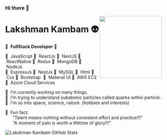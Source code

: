### Hi there 👋

<!--
**klakshman318/klakshman318** is a ✨ _special_ ✨ repository because its `README.md` (this file) appears on your GitHub profile.
-->

<img align='right' src='http://www.lakshmankambam.com/Lakshman.png' width='200' />

# Lakshman Kambam 👽
🚀 &nbsp;<b>FullStack Developer</b>&nbsp;🚀

🌱 &nbsp;JavaScript&nbsp;🌱 &nbsp;ReactJs&nbsp;🌱 &nbsp;NextJS&nbsp;🌱 &nbsp;ReactNative&nbsp;🌱 &nbsp;Redux&nbsp;🌱 &nbsp;MongoDB&nbsp;🌱 &nbsp;NodeJs<br/>🌱 &nbsp;ExpressJs&nbsp;🌱 &nbsp;NestJs&nbsp;🌱 &nbsp;MySQL&nbsp;🌱 &nbsp;Html&nbsp;🌱 &nbsp;Css&nbsp;🌱 &nbsp;Bootstrap&nbsp; 🌱 &nbsp;Material UI&nbsp;🌱 &nbsp;AWS EC2<br/>🌱 &nbsp;Azure Cloud Services

🧠  &nbsp;I’m currently working on many things.</br>
🧬  &nbsp;I’m trying to understand subatomic particles called quarks within particle.</br>
🌌  &nbsp;I'm so into space, science, nature. (hobbies and interests)</br>

💎  &nbsp;Fun fact:</br>
   &nbsp;&nbsp;&nbsp;&nbsp;&nbsp;&nbsp;"Talent means nothing without consistent effort and practice!!!"</br>
   &nbsp;&nbsp;&nbsp;&nbsp;&nbsp;&nbsp;"A moment of pain is worth a lifetime of glory!!!"</br>
    
![Lakshman Kambam GitHub Stats](https://github-readme-stats.vercel.app/api?username=klakshman318&hide=["issues"]&show_icons=true)
